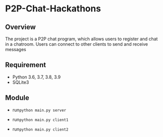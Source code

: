 # P2P-Chat-Hackathons

## Overview
The project is a P2P chat program, which allows users to register and chat in a chatroom. Users can connect to other clients to send and receive messages

## Requirement
* Python 3.6, 3.7, 3.8, 3.9
* SQLite3

## Module
- run`python main.py server`

- run`python main.py client1`

- run`python main.py client2`

